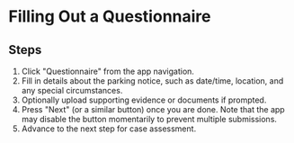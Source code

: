 # Filling Out a Questionnaire

## Steps

1. Click "Questionnaire" from the app navigation.  
2. Fill in details about the parking notice, such as date/time, location, and any special circumstances.  
3. Optionally upload supporting evidence or documents if prompted.  
4. Press "Next" (or a similar button) once you are done. Note that the app may disable the button momentarily to prevent multiple submissions.  
5. Advance to the next step for case assessment.